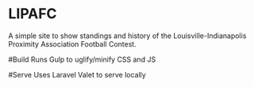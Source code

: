 # LIPAFC

A simple site to show standings and history of the Louisville-Indianapolis Proximity Association Football Contest.

#Build
Runs Gulp to uglify/minify CSS and JS

#Serve
Uses Laravel Valet to serve locally